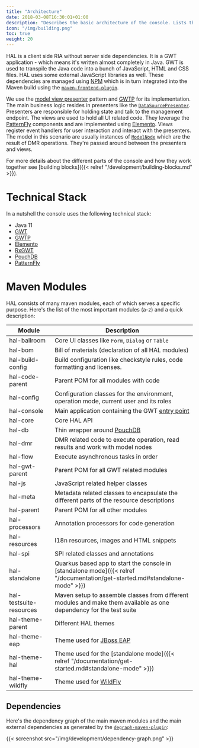 ```yaml
---
title: "Architecture"
date: 2018-03-08T16:30:01+01:00
description: "Describes the basic architecture of the console. Lists the used frameworks and libraries and gives background information about the choices made."
icon: "/img/building.png"
toc: true
weight: 20
---
```

HAL is a client side RIA without server side dependencies. It is a GWT application - which means it's written almost completely in Java. GWT is used to transpile the Java code into a bunch of JavaScript, HTML and CSS files. HAL uses some external JavaScript libraries as well. These dependencies are managed using [NPM](https://npmjs.org/) which is in turn integrated into the Maven build using the [`maven-frontend-plugin`](https://github.com/eirslett/frontend-maven-plugin). 

We use the [model view presenter](https://en.wikipedia.org/wiki/Model%E2%80%93view%E2%80%93presenter) pattern and [GWTP](https://dev.arcbees.com/gwtp/) for its implementation. The main business logic resides in presenters like the [`DataSourcePresenter`](https://github.com/hal/console/blob/develop/app/src/main/java/org/jboss/hal/client/configuration/subsystem/datasource/DataSourcePresenter.java). Presenters are responsible for holding state and talk to the management endpoint. The views are used to hold all UI related code. They leverage the [PatternFly](https://www.patternfly.org/) components and are implemented using [Elemento](https://github.com/hal/elemento). Views register event handlers for user interaction and interact with the presenters. The model in this scenario are usually instances of [`ModelNode`](https://github.com/hal/console/blob/develop/dmr/src/main/java/org/jboss/hal/dmr/ModelNode.java) which are the result of DMR operations. They're passed around between the presenters and views.

For more details about the different parts of the console and how they work together see [building blocks]({{< relref "/development/building-blocks.md" >}}).

# Technical Stack

In a nutshell the console uses the following technical stack:

- Java 11
- [GWT](http://www.gwtproject.org/) 
- [GWTP](https://dev.arcbees.com/gwtp/)
- [Elemento](https://github.com/hal/elemento)
- [RxGWT](https://github.com/intendia-oss/rxgwt)
- [PouchDB](https://pouchdb.com/)
- [PatternFly](https://www.patternfly.org/)

# Maven Modules

HAL consists of many maven modules, each of which serves a specific purpose. Here's the list of the most important modules (a-z) and a quick description:

| Module                  | Description                                                                                                                      |
|-------------------------|----------------------------------------------------------------------------------------------------------------------------------|
| hal-ballroom            | Core UI classes like `Form`, `Dialog` or `Table`                                                                                 |
| hal-bom                 | Bill of materials (declaration of all HAL modules)                                                                               |
| hal-build-config        | Build configuration like checkstyle rules, code formatting and licenses.                                                         |
| hal-code-parent         | Parent POM for all modules with code                                                                                             | 
| hal-config              | Configuration classes for the environment, operation mode, current user and its roles                                            |
| hal-console             | Main application containing the GWT [entry point](http://www.gwtproject.org/doc/latest/DevGuideCodingBasicsClient.html#creating) |
| hal-core                | Core HAL API                                                                                                                     |
| hal-db                  | Thin wrapper around [PouchDB](https://pouchdb.com/)                                                                              |
| hal-dmr                 | DMR related code to execute operation, read results and work with model nodes                                                    |
| hal-flow                | Execute asynchronous tasks in order                                                                                              |
| hal-gwt-parent          | Parent POM for all GWT related modules                                                                                           |
| hal-js                  | JavaScript related helper classes                                                                                                |
| hal-meta                | Metadata related classes to encapsulate the different parts of the resource descriptions                                         |
| hal-parent              | Parent POM for all other modules                                                                                                 |
| hal-processors          | Annotation processors for code generation                                                                                        |
| hal-resources           | I18n resources, images and HTML snippets                                                                                         |
| hal-spi                 | SPI related classes and annotations                                                                                              |
| hal-standalone          | Quarkus based app to start the console in [standalone mode]({{< relref "/documentation/get-started.md#standalone-mode" >}})      |
| hal-testsuite-resources | Maven setup to assemble classes from different modules and make them available as one dependency for the test suite              |
| hal-theme-parent        | Different HAL themes                                                                                                             |
| hal-theme-eap           | Theme used for [JBoss EAP](https://developers.redhat.com/products/eap/overview/)                                                 |
| hal-theme-hal           | Theme used for the [standalone mode]({{< relref "/documentation/get-started.md#standalone-mode" >}})                             |
| hal-theme-wildfly       | Theme used for [WildFly](https://wildfly.org/)                                                                                   |

    
## Dependencies

Here's the dependency graph of the main maven modules and the main external dependencies as generated by the [`degraph-maven-plugin`](https://github.com/ferstl/depgraph-maven-plugin): 

{{< screenshot src="/img/development/dependency-graph.png" >}} 
